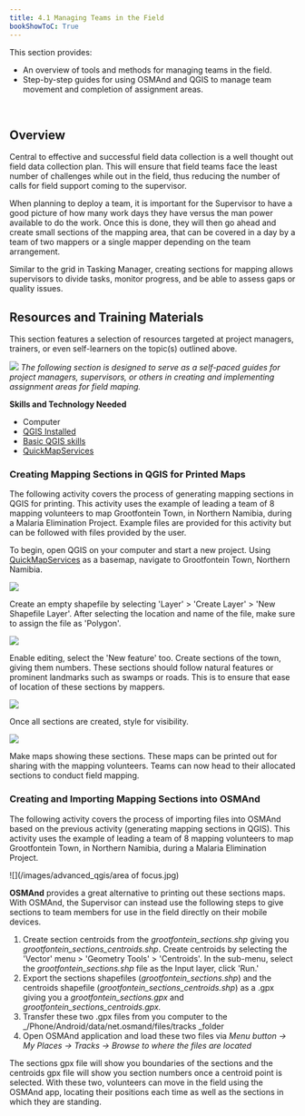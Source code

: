 ```yaml
---
title: 4.1 Managing Teams in the Field
bookShowToC: True
---
```


This section provides:

*  An overview of tools and methods for managing teams in the field. 
*  Step-by-step guides for using OSMAnd and QGIS to manage team movement and completion of assignment areas. 

<br>

## Overview
Central to effective and successful field data collection is a well thought out field data collection plan. This will ensure that field teams face the least number of challenges while out in the field, thus reducing the number of calls for field support coming to the supervisor.
 
When planning to deploy a team, it is important for the Supervisor to have a good picture of how many work days they have versus the man power available to do the work. Once this is done, they will then go ahead and create small sections of the mapping area, that can be covered in a day by a team of two mappers or a single mapper depending on the team arrangement.

Similar to the grid in Tasking Manager, creating sections for mapping allows supervisors to divide tasks, monitor progress, and be able to assess gaps or quality issues. 

## Resources and Training Materials
This section features a selection of resources targeted at project managers, trainers, or even self-learners on the topic(s) outlined above.

![](/images/learning_icon_wide.PNG)
*The following section is designed to serve as a self-paced guides for project managers, supervisors, or others in creating and implementing assignment areas for field maping.*

**Skills and Technology Needed**

*  Computer
*  [QGIS Installed](https://hotosm.github.io/toolbox/pages/data-use-and-analysis/7.1-qgis/#installing-qgis)
*  [Basic QGIS skills](https://hotosm.github.io/toolbox/pages/data-use-and-analysis/7.1-qgis/#navigating-qgis)
*  [QuickMapServices](https://hotosm.github.io/toolbox/pages/data-use-and-analysis/7.1-qgis/#installing-plug-ins)

### Creating Mapping Sections in QGIS for Printed Maps

The following activity covers the process of generating mapping sections in QGIS for printing. This activity uses the example of leading a team of 8 mapping volunteers to map Grootfontein Town, in Northern Namibia, during a Malaria Elimination Project. Example files are provided for this activity but can be followed with files provided by the user.

To begin, open QGIS on your computer and start a new project. Using [QuickMapServices](https://hotosm.github.io/toolbox/pages/data-use-and-analysis/7.1-qgis/#installing-plug-ins) as a basemap, navigate to Grootfontein Town, Northern Namibia. 

![](/images/advanced_qgis/management1.gif)

Create an empty shapefile by selecting 'Layer' > 'Create Layer' > 'New Shapefile Layer'. After selecting the location and name of the file, make sure to assign the file as 'Polygon'.

![](/images/advanced_qgis/management2.gif)

Enable editing, select the 'New feature' too. Create sections of the town, giving them numbers. These sections should follow natural features or prominent landmarks such as swamps or roads. This is to ensure that ease of location of these sections by mappers.

![](/images/advanced_qgis/management3.gif)

Once all sections are created, style for visibility. 

![](/images/advanced_qgis/management4.PNG)

Make maps showing these sections. These maps can be printed out for sharing with the mapping volunteers. Teams can now head to their allocated sections to conduct field mapping.

###  Creating and Importing Mapping Sections into OSMAnd
 
The following activity covers the process of importing files into OSMAnd based on the previous activity (generating mapping sections in QGIS). This activity uses the example of leading a team of 8 mapping volunteers to map Grootfontein Town, in Northern Namibia, during a Malaria Elimination Project. 

![](/images/advanced_qgis/area of focus.jpg)
 
**OSMAnd** provides a great alternative to printing out these sections maps. With OSMAnd, the Supervisor can instead use the following steps to give sections to team members for use in the field directly on their mobile devices.

1. Create section centroids from the *grootfontein_sections.shp* giving you *grootfontein_sections_centroids.shp*. Create centroids by selecting the 'Vector' menu > 'Geometry Tools' > 'Centroids'. In the sub-menu, select the *grootfontein_sections.shp* file as the Input layer, click 'Run.'
2. Export the sections shapefiles (_grootfontein_sections.shp_) and the centroids shapefile (_grootfontein_sections_centroids.shp_) as a .gpx giving you a _grootfontein_sections.gpx_ and _grootfontein_sections_centroids.gpx._
3. Transfer these two .gpx files from you computer to the _/Phone/Android/data/net.osmand/files/tracks _folder
4. Open OSMAnd application and load these two files via _Menu button -> My Places -> Tracks -> Browse to where the files are located_

The sections gpx file will show you boundaries of the sections and the centroids gpx file will show you section numbers once a centroid point is selected. With these two, volunteers can move in the field using the OSMAnd app, locating their positions each time as well as the sections in which they are standing.
